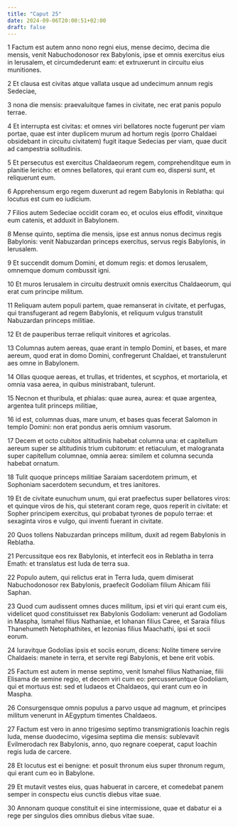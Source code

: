```yaml
---
title: "Caput 25"
date: 2024-09-06T20:00:51+02:00
draft: false
---
```



1 Factum est autem anno nono regni eius, mense decimo, decima die mensis, venit Nabuchodonosor rex Babylonis, ipse et omnis exercitus eius in Ierusalem, et circumdederunt eam: et extruxerunt in circuitu eius munitiones.

2 Et clausa est civitas atque vallata usque ad undecimum annum regis Sedeciae,

3 nona die mensis: praevaluitque fames in civitate, nec erat panis populo terrae.

4 Et interrupta est civitas: et omnes viri bellatores nocte fugerunt per viam portae, quae est inter duplicem murum ad hortum regis (porro Chaldaei obsidebant in circuitu civitatem) fugit itaque Sedecias per viam, quae ducit ad campestria solitudinis.

5 Et persecutus est exercitus Chaldaeorum regem, comprehenditque eum in planitie Iericho: et omnes bellatores, qui erant cum eo, dispersi sunt, et reliquerunt eum.

6 Apprehensum ergo regem duxerunt ad regem Babylonis in Reblatha: qui locutus est cum eo iudicium.

7 Filios autem Sedeciae occidit coram eo, et oculos eius effodit, vinxitque eum catenis, et adduxit in Babylonem.

8 Mense quinto, septima die mensis, ipse est annus nonus decimus regis Babylonis: venit Nabuzardan princeps exercitus, servus regis Babylonis, in Ierusalem.

9 Et succendit domum Domini, et domum regis: et domos Ierusalem, omnemque domum combussit igni.

10 Et muros Ierusalem in circuitu destruxit omnis exercitus Chaldaeorum, qui erat cum principe militum.

11 Reliquam autem populi partem, quae remanserat in civitate, et perfugas, qui transfugerant ad regem Babylonis, et reliquum vulgus transtulit Nabuzardan princeps militiae.

12 Et de pauperibus terrae reliquit vinitores et agricolas.

13 Columnas autem aereas, quae erant in templo Domini, et bases, et mare aereum, quod erat in domo Domini, confregerunt Chaldaei, et transtulerunt aes omne in Babylonem.

14 Ollas quoque aereas, et trullas, et tridentes, et scyphos, et mortariola, et omnia vasa aerea, in quibus ministrabant, tulerunt.

15 Necnon et thuribula, et phialas: quae aurea, aurea: et quae argentea, argentea tulit princeps militiae,

16 id est, columnas duas, mare unum, et bases quas fecerat Salomon in templo Domini: non erat pondus aeris omnium vasorum.

17 Decem et octo cubitos altitudinis habebat columna una: et capitellum aereum super se altitudinis trium cubitorum: et retiaculum, et malogranata super capitellum columnae, omnia aerea: similem et columna secunda habebat ornatum.

18 Tulit quoque princeps militiae Saraiam sacerdotem primum, et Sophoniam sacerdotem secundum, et tres ianitores.

19 Et de civitate eunuchum unum, qui erat praefectus super bellatores viros: et quinque viros de his, qui steterant coram rege, quos reperit in civitate: et Sopher principem exercitus, qui probabat tyrones de populo terrae: et sexaginta viros e vulgo, qui inventi fuerant in civitate.

20 Quos tollens Nabuzardan princeps militum, duxit ad regem Babylonis in Reblatha.

21 Percussitque eos rex Babylonis, et interfecit eos in Reblatha in terra Emath: et translatus est Iuda de terra sua.

22 Populo autem, qui relictus erat in Terra Iuda, quem dimiserat Nabuchodonosor rex Babylonis, praefecit Godoliam filium Ahicam filii Saphan.

23 Quod cum audissent omnes duces militum, ipsi et viri qui erant cum eis, videlicet quod constituisset rex Babylonis Godoliam: venerunt ad Godoliam in Maspha, Ismahel filius Nathaniae, et Iohanan filius Caree, et Saraia filius Thanehumeth Netophathites, et Iezonias filius Maachathi, ipsi et socii eorum.

24 Iuravitque Godolias ipsis et sociis eorum, dicens: Nolite timere servire Chaldaeis: manete in terra, et servite regi Babylonis, et bene erit vobis.

25 Factum est autem in mense septimo, venit Ismahel filius Nathaniae, filii Elisama de semine regio, et decem viri cum eo: percusseruntque Godoliam, qui et mortuus est: sed et Iudaeos et Chaldaeos, qui erant cum eo in Maspha.

26 Consurgensque omnis populus a parvo usque ad magnum, et principes militum venerunt in AEgyptum timentes Chaldaeos.

27 Factum est vero in anno trigesimo septimo transmigrationis Ioachin regis Iuda, mense duodecimo, vigesima septima die mensis: sublevavit Evilmerodach rex Babylonis, anno, quo regnare coeperat, caput Ioachin regis Iuda de carcere.

28 Et locutus est ei benigne: et posuit thronum eius super thronum regum, qui erant cum eo in Babylone.

29 Et mutavit vestes eius, quas habuerat in carcere, et comedebat panem semper in conspectu eius cunctis diebus vitae suae.

30 Annonam quoque constituit ei sine intermissione, quae et dabatur ei a rege per singulos dies omnibus diebus vitae suae.

